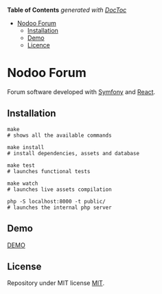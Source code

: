 <!-- START doctoc generated TOC please keep comment here to allow auto update -->
<!-- DON'T EDIT THIS SECTION, INSTEAD RE-RUN doctoc TO UPDATE -->

**Table of Contents** _generated with [DocToc](https://github.com/thlorenz/doctoc)_

- [Nodoo Forum](#nodoo-forum)
  - [Installation](#installation)
  - [Demo](#demo)
  - [Licence](#license)

<!-- END doctoc generated TOC please keep comment here to allow auto update -->

# Nodoo Forum

Forum software developed with [Symfony](https://symfony.com/) and [React](https://fr.reactjs.org/).

## Installation

```
make
# shows all the available commands

make install
# install dependencies, assets and database

make test
# launches functional tests

make watch
# launches live assets compilation

php -S localhost:8000 -t public/
# launches the internal php server
```

## Demo

[DEMO](https://www.nodoo-forum.alex-chesnay.fr/)

## License

Repository under MIT license [MIT](https://choosealicense.com/licenses/mit/).
